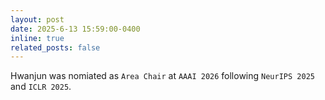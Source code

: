 ```yaml
---
layout: post
date: 2025-6-13 15:59:00-0400
inline: true
related_posts: false
---
```

Hwanjun was nomiated as `Area Chair` at `AAAI 2026` following `NeurIPS 2025` and `ICLR 2025`.
